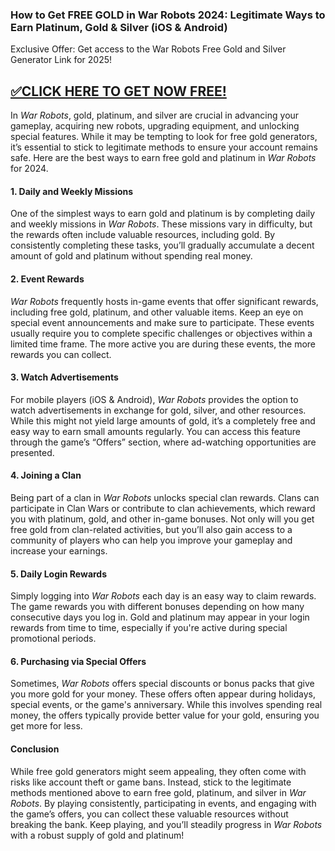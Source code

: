 ### How to Get FREE GOLD in War Robots 2024: Legitimate Ways to Earn Platinum, Gold & Silver (iOS & Android)

Exclusive Offer: Get access to the War Robots Free Gold and Silver Generator Link for 2025!

## [✅CLICK HERE TO GET NOW FREE!](https://besteventtoday.com/war/robots/9999/)



In *War Robots*, gold, platinum, and silver are crucial in advancing your gameplay, acquiring new robots, upgrading equipment, and unlocking special features. While it may be tempting to look for free gold generators, it’s essential to stick to legitimate methods to ensure your account remains safe. Here are the best ways to earn free gold and platinum in *War Robots* for 2024.

#### 1. **Daily and Weekly Missions**
One of the simplest ways to earn gold and platinum is by completing daily and weekly missions in *War Robots*. These missions vary in difficulty, but the rewards often include valuable resources, including gold. By consistently completing these tasks, you’ll gradually accumulate a decent amount of gold and platinum without spending real money.

#### 2. **Event Rewards**
*War Robots* frequently hosts in-game events that offer significant rewards, including free gold, platinum, and other valuable items. Keep an eye on special event announcements and make sure to participate. These events usually require you to complete specific challenges or objectives within a limited time frame. The more active you are during these events, the more rewards you can collect.

#### 3. **Watch Advertisements**
For mobile players (iOS & Android), *War Robots* provides the option to watch advertisements in exchange for gold, silver, and other resources. While this might not yield large amounts of gold, it’s a completely free and easy way to earn small amounts regularly. You can access this feature through the game’s “Offers” section, where ad-watching opportunities are presented.

#### 4. **Joining a Clan**
Being part of a clan in *War Robots* unlocks special clan rewards. Clans can participate in Clan Wars or contribute to clan achievements, which reward you with platinum, gold, and other in-game bonuses. Not only will you get free gold from clan-related activities, but you’ll also gain access to a community of players who can help you improve your gameplay and increase your earnings.

#### 5. **Daily Login Rewards**
Simply logging into *War Robots* each day is an easy way to claim rewards. The game rewards you with different bonuses depending on how many consecutive days you log in. Gold and platinum may appear in your login rewards from time to time, especially if you're active during special promotional periods.

#### 6. **Purchasing via Special Offers**
Sometimes, *War Robots* offers special discounts or bonus packs that give you more gold for your money. These offers often appear during holidays, special events, or the game's anniversary. While this involves spending real money, the offers typically provide better value for your gold, ensuring you get more for less.

#### Conclusion
While free gold generators might seem appealing, they often come with risks like account theft or game bans. Instead, stick to the legitimate methods mentioned above to earn free gold, platinum, and silver in *War Robots*. By playing consistently, participating in events, and engaging with the game’s offers, you can collect these valuable resources without breaking the bank. Keep playing, and you’ll steadily progress in *War Robots* with a robust supply of gold and platinum!
